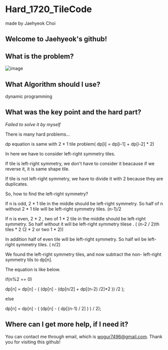 # Hard_1720_TileCode

made by Jaehyeok Choi

## Welcome to Jaehyeok's github!

## What is the problem?

![image](https://github.com/Choi-JaeHyeok-21500749/Hard_1720_TileCode/blob/main/1720_pro.PNG)

## What Algorithm should I use?

dynamic programming

## What was the key point and the hard part?

*Failed to solve it by myself*

There is many hard problems...

dp equation is same with 2 * 1 tile problem( dp[i] = dp[i-1] + dp[i-2] * 2)

In here we have to consider left-right symmetry tiles. 

If tile is left-right symmetry, we don't have to consider it beacause if we reverse it, it is same shape tile.

If tile is not left-right symmetry, we have to divide it with 2 because they are duplicates.

So, how to find the left-right symmetry?

If n is odd, 2 * 1 tile in the middle should be left-right symmetry. So half of n without 2 * 1 tile will be left-right symmetry tiles. (n-1)/2

If n is even, 2 * 2 , two of 1 * 2 tile in the middle should be left-right symmetry. So half without it will be left-right symmetry tilese . ( (n-2 / 2)th tiles * 2 (2 * 2 or two 1 * 2))

In addition half of even tile will be left-right symmetry. So half wil be left-right symmetry tiles. ( n/2)

We found the left-right symmetry tiles, and now subtract the non- left-right symmetry tils to dp[n].

The equation is like below.

  if(n%2 == 0)
  
   dp[n] = dp[n] - ( (dp[n] - (dp[n/2] + dp[(n-2) /2]*2 )) /2 );
  
  
  
  else
  
   dp[n] = dp[n] - ( (dp[n] - ( dp[(n-1) / 2] ) ) / 2);
  
  

## Where can I get more help, if I need it?

You can contact me through email, which is wogur7496@gmail.com.
Thank you for visiting this github!
